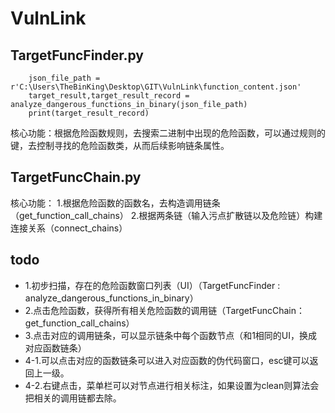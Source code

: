 # VulnLink

## TargetFuncFinder.py
```
    json_file_path = r'C:\Users\TheBinKing\Desktop\GIT\VulnLink\function_content.json'
    target_result,target_result_record = analyze_dangerous_functions_in_binary(json_file_path)
    print(target_result_record)  
```

核心功能：根据危险函数规则，去搜索二进制中出现的危险函数，可以通过规则的键，去控制寻找的危险函数类，从而后续影响链条属性。


## TargetFuncChain.py
核心功能：
1.根据危险函数的函数名，去构造调用链条（get_function_call_chains）
2.根据两条链（输入污点扩散链以及危险链）构建连接关系（connect_chains）


## todo
- 1.初步扫描，存在的危险函数窗口列表（UI）（TargetFuncFinder :  analyze_dangerous_functions_in_binary）
- 2.点击危险函数，获得所有相关危险函数的调用链（TargetFuncChain：get_function_call_chains）
- 3.点击对应的调用链条，可以显示链条中每个函数节点（和1相同的UI，换成对应函数链条）
- 4-1.可以点击对应的函数链条可以进入对应函数的伪代码窗口，esc键可以返回上一级。
- 4-2.右键点击，菜单栏可以对节点进行相关标注，如果设置为clean则算法会把相关的调用链都去除。

